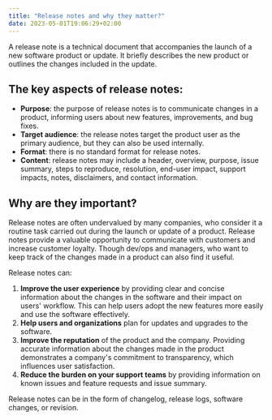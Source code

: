 ```yaml
---
title: "Release notes and why they matter?"
date: 2023-05-01T19:06:29+02:00
---
```

A release note is a technical document that accompanies the launch of a new software product or update. It briefly describes the new product or outlines the changes included in the update.

## The key aspects of release notes:

- **Purpose**: the purpose of release notes is to communicate changes in a product, informing users about new features, improvements, and bug fixes.
- **Target audience**: the release notes target the product user as the primary audience, but they can also be used internally.
- **Format**: there is no standard format for release notes.
- **Content**: release notes may include a header, overview, purpose, issue summary, steps to reproduce, resolution, end-user impact, support impacts, notes, disclaimers, and contact information.

## Why are they important?

Release notes are often undervalued by many companies, who consider it a routine task carried out during the launch or update of a product. Release notes provide a valuable opportunity to communicate with customers and increase customer loyalty. Though  dev/ops and managers, who want to keep track of the changes made in a product can also find it useful.

Release notes can:

1. **Improve the user experience** by providing clear and concise information about the changes in the software and their impact on users' workflow. This can help users adopt the new features more easily and use the software effectively.
2. **Help users and organizations** plan for updates and upgrades to the software.
3. **Improve the reputation** of the product and the company. Providing accurate information about the changes made in the product demonstrates a company's commitment to transparency, which influences user satisfaction.
4. **Reduce the burden on your support teams** by providing information on known issues and feature requests and issue summary.

Release notes can be in the form of changelog, release logs, software changes, or revision.

